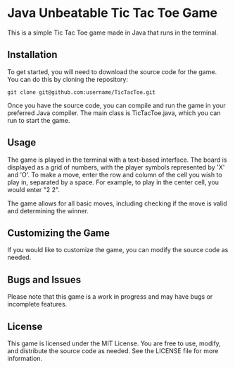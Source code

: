 # Java Unbeatable Tic Tac Toe Game

This is a simple Tic Tac Toe game made in Java that runs in the terminal.

## Installation

To get started, you will need to download the source code for the game. You can do this by cloning the repository:

```git clone git@github.com:username/TicTacToe.git ```

Once you have the source code, you can compile and run the game in your preferred Java compiler. The main class is TicTacToe.java, which you can run to start the game.

## Usage

The game is played in the terminal with a text-based interface. The board is displayed as a grid of numbers, with the player symbols represented by 'X' and 'O'. To make a move, enter the row and column of the cell you wish to play in, separated by a space. For example, to play in the center cell, you would enter "2 2".

The game allows for all basic moves, including checking if the move is valid and determining the winner.

## Customizing the Game

If you would like to customize the game, you can modify the source code as needed.

## Bugs and Issues

Please note that this game is a work in progress and may have bugs or incomplete features.

## License

This game is licensed under the MIT License. You are free to use, modify, and distribute the source code as needed. See the LICENSE file for more information.
